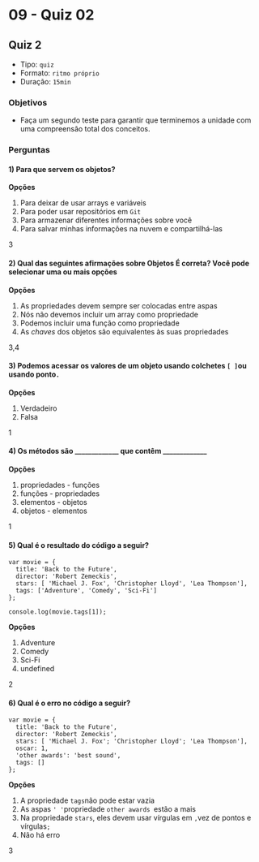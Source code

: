 # 09 - Quiz 02

## Quiz 2

* Tipo: `quiz`
* Formato: `ritmo próprio`
* Duração: `15min`

### Objetivos

* Faça um segundo teste para garantir que terminemos a unidade com uma compreensão total dos conceitos.

### Perguntas

#### 1\) Para que servem os objetos?

**Opções**

1. Para deixar de usar arrays e variáveis
2. Para poder usar repositórios em `Git`
3. Para armazenar diferentes informações sobre você
4. Para salvar minhas informações na nuvem e compartilhá-las

3

#### 2\) Qual das seguintes afirmações sobre Objetos É correta? Você pode selecionar uma ou mais opções

**Opções**

1. As propriedades devem sempre ser colocadas entre aspas
2. Nós não devemos incluir um array como propriedade
3. Podemos incluir uma função como propriedade
4. As _chaves_ dos objetos são equivalentes às suas propriedades

3,4

#### 3\) Podemos acessar os valores de um objeto usando colchetes `[ ]`ou usando ponto`.`

**Opções**

1. Verdadeiro
2. Falsa

1

#### 4\) Os métodos são \_\_\_\_\_\_\_\_\_\_\_\_\_ que contêm \_\_\_\_\_\_\_\_\_\_\_\_\_

**Opções**

1. propriedades - funções
2. funções - propriedades
3. elementos - objetos
4. objetos - elementos

1

#### 5\) Qual é o resultado do código a seguir?

```text
var movie = {
  title: 'Back to the Future',
  director: 'Robert Zemeckis',
  stars: [ 'Michael J. Fox', 'Christopher Lloyd', 'Lea Thompson'],
  tags: ['Adventure', 'Comedy', 'Sci-Fi']
};

console.log(movie.tags[1]);
```

**Opções**

1. Adventure
2. Comedy
3. Sci-Fi
4. undefined

2

#### 6\) Qual é o erro no código a seguir?

```text
var movie = {
  title: 'Back to the Future',
  director: 'Robert Zemeckis',
  stars: [ 'Michael J. Fox'; 'Christopher Lloyd'; 'Lea Thompson'],
  oscar: 1,
  'other awards': 'best sound',
  tags: []
};
```

**Opções**

1. A propriedade `tags`não pode estar vazia
2. As aspas `' '`propriedade `other awards `estão a mais
3. Na propriedade `stars`, eles devem usar vírgulas em `,`vez de pontos e vírgulas`;`
4. Não há erro

3

